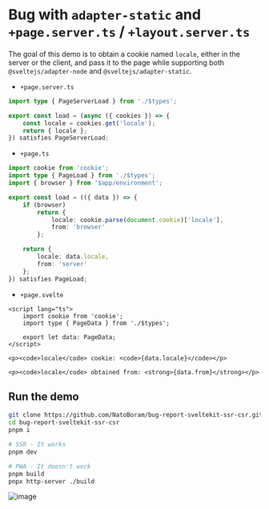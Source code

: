 # Bug with `adapter-static` and `+page.server.ts` / `+layout.server.ts`

The goal of this demo is to obtain a cookie named `locale`, either in the server or the client, and pass it to the page while supporting both `@sveltejs/adapter-node` and `@sveltejs/adapter-static`.

- `+page.server.ts`

```ts
import type { PageServerLoad } from './$types';

export const load = (async ({ cookies }) => {
	const locale = cookies.get('locale');
	return { locale };
}) satisfies PageServerLoad;
```

- `+page.ts`

```ts
import cookie from 'cookie';
import type { PageLoad } from './$types';
import { browser } from '$app/environment';

export const load = (({ data }) => {
	if (browser)
		return {
			locale: cookie.parse(document.cookie)['locale'],
			from: 'browser'
		};

	return {
		locale: data.locale,
		from: 'server'
	};
}) satisfies PageLoad;
```

- `+page.svelte`

```svelte
<script lang="ts">
	import cookie from 'cookie';
	import type { PageData } from './$types';

	export let data: PageData;
</script>

<p><code>locale</code> cookie: <code>{data.locale}</code></p>

<p><code>locale</code> obtained from: <strong>{data.from}</strong></p>
```

## Run the demo

```sh
git clone https://github.com/NatoBoram/bug-report-sveltekit-ssr-csr.git
cd bug-report-sveltekit-ssr-csr
pnpm i

# SSR - It works
pnpm dev

# PWA - It doesn't work
pnpm build
pnpx http-server ./build
```

![image](https://github.com/NatoBoram/bug-report-sveltekit-ssr-csr/assets/10495562/77a0eea5-1930-425e-84cf-6cfcad434e3c)

